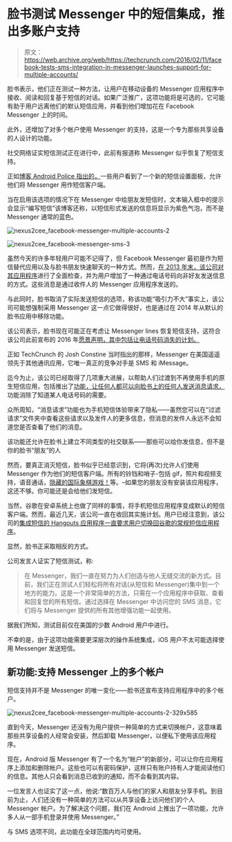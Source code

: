 # 脸书测试 Messenger 中的短信集成，推出多账户支持

> 原文：<https://web.archive.org/web/https://techcrunch.com/2016/02/11/facebook-tests-sms-integration-in-messenger-launches-support-for-multiple-accounts/>

脸书表示，他们正在测试一种方法，让用户在移动设备的 Messenger 应用程序中接收、阅读和回复基于短信的对话。如果广泛推广，这项功能将是可选的，它可能有助于用户远离他们的默认短信应用，并看到他们增加花在 Facebook Messenger 上的时间。

此外，还增加了对多个帐户使用 Messenger 的支持，这是一个专为那些共享设备的人设计的功能。

社交网络证实短信测试正在进行中，此前有报道称 Messenger 似乎恢复了短信支持。

正如[博客 Android Police 指出的，](https://web.archive.org/web/20230404065145/http://www.androidpolice.com/2016/02/11/facebook-messenger-might-soon-get-sms-integration-multiple-accounts-and-a-blue-action-bar/)一些用户看到了一个新的短信设置面板，允许他们将 Messenger 用作短信客户端。

当在启用该选项的情况下在 Messenger 中给朋友发短信时，文本输入框中的提示会显示“编写短信”该博客还称，以短信形式发送的信息将显示为紫色气泡，而不是 Messenger 通常的蓝色。

![nexus2cee_facebook-messenger-multiple-accounts-2](img/2af5fea282d8e34dd2a21bacdbcfeda5.png)

![nexus2cee_facebook-messenger-sms-3](img/ce9356dd5622e96c6c3dd10899746c0e.png)

虽然今天的许多年轻用户可能不记得了，但 Facebook Messenger 最初是作为短信替代应用以及与脸书朋友快速聊天的一种方式。然而，[在 2013 年末，该公司对其应用程序](https://web.archive.org/web/20230404065145/https://techcrunch.com/2013/10/29/facebook-messenger-phone-number/)进行了全面检查，并为用户增加了一种通过电话号码向非好友发送信息的方式。这些消息是通过收件人的 Messenger 应用程序发送的。

与此同时，脸书取消了实际发送短信的选项，称该功能“吸引力不大”事实上，该公司可能想强制采用 Messenger 这一点它做得很好，也是通过在 2014 年从默认的脸书应用中移除功能。

该公司表示，脸书现在可能正在考虑让 Messenger lines 恢复短信支持，这符合该公司此前宣布的 2016 年[愿景声明，其中包括让电话号码消失的计划。](https://web.archive.org/web/20230404065145/https://techcrunch.com/2016/01/07/beyond-messaging/#.s2agxy:eJp8)

正如 TechCrunch 的 Josh Constine 当时指出的那样，Messenger 在美国遥遥领先于其他通讯应用，它唯一真正的竞争对手是 SMS 和 iMessage。

迄今为止，该公司已经取得了几项重大进展，以帮助人们过渡到不再使用手机的原生短信应用，包括推出了[功能，让任何人都可以向脸书上的任何人发送消息请求，](https://web.archive.org/web/20230404065145/https://techcrunch.com/2015/10/27/facebook-message-requests/)功能消除了知道某人电话号码的需要。

众所周知，“消息请求”功能也为手机短信体验带来了隐私——虽然您可以在“过滤请求”文件夹中查看这些请求以及发件人的更多信息，但消息的发件人永远不会知道您是否查看了他们的消息。

该功能还允许在脸书上建立不同类型的社交联系——那些可以给你发信息，但不是你的脸书“朋友”的人

然而，要真正消灭短信，脸书似乎已经意识到，它将(再次)允许人们使用 Messenger 作为他们的短信客户端。所有的铃铛和哨子-包括 gif，照片和视频支持，语音通话，[隐藏的国际象棋游戏！](https://web.archive.org/web/20230404065145/http://www.engadget.com/2016/02/07/facebook-messenger-chess/)等。–如果您的朋友没有安装该应用程序，这还不够。你可能还是会给他们发短信。

当然，谷歌在安卓系统上也做了同样的事情，将手机短信应用程序变成默认的短信客户端。然而，最近几天，该公司一直在收回其实施计划。用户已经注意到，该公司的[集成短信的 Hangouts 应用程序一直要求用户切换回谷歌的常规短信应用程序](https://web.archive.org/web/20230404065145/http://arstechnica.com/gadgets/2016/01/google-hangouts-7-0-for-android-asks-users-to-stop-using-it-for-sms/)。

显然，脸书正采取相反的方式。

公司发言人证实了短信测试，称:

> 在 Messenger，我们一直在努力为人们创造与他人无缝交流的新方式。目前，我们正在测试人们轻松将所有对话(从短信和 Messenger)集中到一个地方的能力。这是一个非常简单的方法，只需在一个应用程序中获取、查看和回复您的所有短信。通过选择在 Messenger 中访问您的 SMS 消息，它们将与 Messenger 提供的所有其他增强功能一起使用。

据我们所知，测试目前仅在美国的少数 Android 用户中进行。

不幸的是，由于这项功能需要更深层次的操作系统集成，iOS 用户不太可能选择使用 Messenger 发送短信。

## 新功能:支持 Messenger 上的多个帐户

短信支持并不是 Messenger 的唯一变化——脸书还宣布支持应用程序中的多个帐户。

![nexus2cee_facebook-messenger-multiple-accounts-2-329x585](img/d0946e9d1cf6109ea3737cd5705601b9.png)

直到今天，Messenger 还没有为用户提供一种简单的方式来切换帐户，这意味着那些共享设备的人经常会安装，然后卸载 Messenger，以便私下使用该应用程序。

现在，Android 版 Messenger 有了一个名为“帐户”的新部分，可以让你在应用程序上添加和删除帐户。这些也可以有密码保护，这样只有账户持有人才能阅读他们的信息。其他人只会看到消息已收到的通知，而不会看到其内容。

一位发言人也证实了这一点，他说:“数百万人与他们的家人和朋友分享手机。到目前为止，人们还没有一种简单的方法可以从共享设备上访问他们的个人 Messenger 帐户。为了解决这个问题，我们在 Android 上推出了一项功能，允许多人从一部手机登录并使用 Messenger。”

与 SMS 选项不同，此功能在全球范围内均可使用。